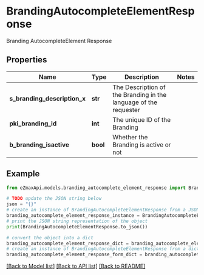 # BrandingAutocompleteElementResponse

Branding AutocompleteElement Response

## Properties

Name | Type | Description | Notes
------------ | ------------- | ------------- | -------------
**s_branding_description_x** | **str** | The Description of the Branding in the language of the requester | 
**pki_branding_id** | **int** | The unique ID of the Branding | 
**b_branding_isactive** | **bool** | Whether the Branding is active or not | 

## Example

```python
from eZmaxApi.models.branding_autocomplete_element_response import BrandingAutocompleteElementResponse

# TODO update the JSON string below
json = "{}"
# create an instance of BrandingAutocompleteElementResponse from a JSON string
branding_autocomplete_element_response_instance = BrandingAutocompleteElementResponse.from_json(json)
# print the JSON string representation of the object
print(BrandingAutocompleteElementResponse.to_json())

# convert the object into a dict
branding_autocomplete_element_response_dict = branding_autocomplete_element_response_instance.to_dict()
# create an instance of BrandingAutocompleteElementResponse from a dict
branding_autocomplete_element_response_form_dict = branding_autocomplete_element_response.from_dict(branding_autocomplete_element_response_dict)
```
[[Back to Model list]](../README.md#documentation-for-models) [[Back to API list]](../README.md#documentation-for-api-endpoints) [[Back to README]](../README.md)


